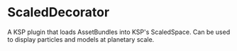 # ScaledDecorator
A KSP plugin that loads AssetBundles into KSP's ScaledSpace. Can be used to display particles and models at planetary scale.
